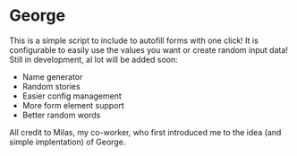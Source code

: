 # George

This is a simple script to include to autofill forms with one click! It is configurable to easily use the values you want or create random input data!
Still in development, al lot will be added soon:
- Name generator
- Random stories
- Easier config management
- More form element support
- Better random words

All credit to Milas, my co-worker, who first introduced me to the idea (and simple implentation) of George.
